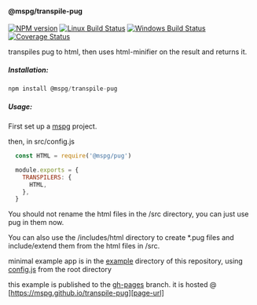 #### @mspg/transpile-pug

[![NPM version][npm-image]][npm-url]
[![Linux Build Status][travis-image]][travis-url]
[![Windows Build Status][appveyor-image]][appveyor-url]
[![Coverage Status][coveralls-image]][coveralls-url]

transpiles pug to html,
then uses html-minifier on the result and returns it.

##### Installation:
```javascript
npm install @mspg/transpile-pug
```

##### Usage:
First set up a [mspg][core-url] project.

then, in src/config.js
```javascript
  const HTML = require('@mspg/pug')

  module.exports = {
    TRANSPILERS: {
      HTML,
    },
  }
```

You should not rename the html files in the /src directory,
you can just use pug in them now.

You can also use the /includes/html directory to create *.pug files
and include/extend them from the html files in /src.

minimal example app is in the [example][example-url] directory of this repository,
using [config.js][config-url] from the root directory

this example is published to the [gh-pages][gh-pages] branch.
it is hosted @ [https://mspg.github.io/transpile-pug][page-url]

[npm-image]: https://img.shields.io/npm/v/@mspg/transpile-pug.svg
[npm-url]: https://www.npmjs.com/package/@mspg/transpile-pug
[travis-image]: https://travis-ci.org/mspg/transpile-pug.svg?branch=master
[travis-url]: https://travis-ci.org/mspg/transpile-pug
[appveyor-image]: https://ci.appveyor.com/api/projects/status/0cropq4gauy9lqf3?svg=true
[appveyor-url]: https://ci.appveyor.com/project/jaeh/transpile-pug/branch/master
[coveralls-image]: https://coveralls.io/repos/github/mspg/transpile-pug/badge.svg
[coveralls-url]: https://coveralls.io/github/mspg/transpile-pug
[example-url]: https://github.com/mspg/transpile-pug/tree/master/example
[config-url]: https://github.com/mspg/transpile-pug/blob/master/config.js
[core-url]: https://github.com/mspg/core
[gh-pages]: https://github.com/mspg/transpile-pug/tree/gh-pages
[page-url]: https://mspg.github.io/transpile-pug
